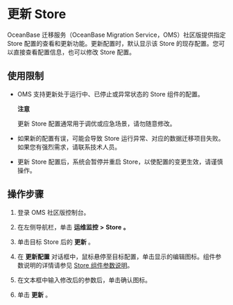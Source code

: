 更新 Store 
=============================

OceanBase 迁移服务（OceanBase Migration Service，OMS）社区版提供指定 Store 配置的查看和更新功能。更新配置时，默认显示该 Store 的现存配置。您可以直接查看配置信息，也可以修改 Store 配置。

使用限制 
-------------------------

* OMS 支持更新处于运行中、已停止或异常状态的 Store 组件的配置。

  **注意**

  

  更新 Store 配置通常用于调优或应急场景，请勿随意修改。
  

* 如果新的配置有误，可能会导致 Store 运行异常、对应的数据迁移项目失败。如果您有强烈需求，请联系技术人员。

  

* 更新 Store 配置后，系统会暂停并重启 Store，以使配置的变更生效，请谨慎操作。

  




操作步骤 
-------------------------

1. 登录 OMS 社区版控制台。

   

2. 在左侧导航栏，单击 **运维监控** **\>** **Store** **。**

   

3. 单击目标 Store 后的 **更新** 。

   

4. 在 **更新配置** 对话框中，鼠标悬停至目标配置，单击显示的编辑图标。组件参数说明的详情请参见 [Store 组件参数说明](/zh-CN/7.maintenance-monitoring/7.description-of-component-parameters/1.store-component-parameters/1.mysql-store.md)。

   

5. 在文本框中输入修改后的参数后，单击确认图标。

   

6. 单击 **更新** 。

   



